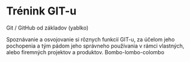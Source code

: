 # Trénink GIT-u

Git / GitHub od základov (yablko)

Spoznávanie a osvojovanie si rôznych funkcií GIT-u,
za účelom jeho pochopenia a tým pádom jeho správneho používania v rámci vlastných,
alebo firemných projektov a produktov.
Bombo-lombo-colombo

